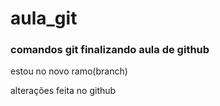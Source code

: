 # aula_git
### comandos git finalizando aula de github 



estou no novo ramo(branch)

alterações feita no github
